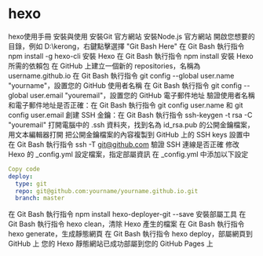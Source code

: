 # hexo
hexo使用手冊
安裝與使用
安裝Git 官方網站
安裝Node.js 官方網站
開啟您想要的目錄，例如 D:\kerong，右鍵點擊選擇 "Git Bash Here"
在 Git Bash 執行指令 npm install -g hexo-cli 安裝 Hexo
在 Git Bash 執行指令 npm install 安裝 Hexo 所需的依賴包
在 GitHub 上建立一個新的 repositories，名稱為 username.github.io
在 Git Bash 執行指令 git config --global user.name "yourname"，設置您的 GitHub 使用者名稱
在 Git Bash 執行指令 git config --global user.email "youremail"，設置您的 GitHub 電子郵件地址
驗證使用者名稱和電子郵件地址是否正確：在 Git Bash 執行指令 git config user.name 和 git config user.email
創建 SSH 金鑰：在 Git Bash 執行指令 ssh-keygen -t rsa -C "youremail"
打開電腦中的 .ssh 資料夾，找到名為 id_rsa.pub 的公開金鑰檔案，用文本編輯器打開
把公開金鑰檔案的內容複製到 GitHub 上的 SSH keys 設置中
在 Git Bash 執行指令 ssh -T git@github.com 驗證 SSH 連線是否正確
修改 Hexo 的 _config.yml 設定檔案，指定部屬資訊
在 _config.yml 中添加以下設定
```yaml
Copy code
deploy:
  type: git
  repo: git@github.com:yourname/yourname.github.io.git
  branch: master
```
在 Git Bash 執行指令 npm install hexo-deployer-git --save 安裝部屬工具
在 Git Bash 執行指令 hexo clean，清除 Hexo 產生的檔案
在 Git Bash 執行指令 hexo generate，生成靜態網頁
在 Git Bash 執行指令 hexo deploy，部屬網頁到 GitHub 上
您的 Hexo 靜態網站已成功部屬到您的 GitHub Pages 上
